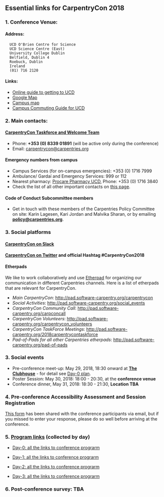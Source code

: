 
## Essential links for CarpentryCon 2018

### 1. Conference Venue: 

#### Address:

```
  UCD O'Brien Centre for Science
  UCD Science Centre (East)
  University College Dublin
  Belfield, Dublin 4
  Roebuck, Dublin
  Ireland
  (01) 716 2120
 ```
 
 #### Links:
 
- [Online guide to getting to UCD](http://ucdestates.ie/commuting/)
- [Google Map](https://goo.gl/maps/xpnddSdsZ8n)
- [Campus map](http://mdd.ucd.ie/wp-content/uploads/2015/05/UCD-Map-October-2014-Custom.pdf)
- [Campus Commuting Guide for UCD](http://ucdestates.ie/commuting/wp-content/uploads/sites/3/2016/08/Campus-Commuting-Guide-2016.pdf)

### 2. Main contacts:

#### [CarpentryCon Taskforce and Welcome Team](https://github.com/carpentries/carpentrycon/blob/master/Welcome_Team.md)

- Phone: **+353 (0) 8339 01891** (will be active only during the conference)
- Email: carpentrycon@carpentries.org
 
#### Emergency numbers from campus

- Campus Services (for on-campus emergencies): +353 (0) 1716 7999
- Ambulance/ Gardaí and Emergency Services: 999 or 112
- Nearest pharmacy: [Procare Pharmacy UCD](https://goo.gl/maps/hoxNWogRPWE2), Phone: +353 (0) 1716 3840
- Check the list of all other important contacts on [this page](https://github.com/carpentries/carpentrycon/blob/master/venue.md).

#### Code of Conduct Subcommittee members

- Get in touch with these members of the Carpentries Policy Committee on site: Karin Lagesen, Kari Jordan and Malvika Sharan, or by emailing **policy@carpentries.org**.
  
### 3. Social platforms

#### [CarpentryCon on Slack](https://tinyurl.com/carpentrycon-slack)
#### [CarpentryCon on Twitter](twitter.com/CarpentryCon) and official Hashtag #CarpentryCon2018
  
#### Etherpads

We like to work collaboratively and use [Etherpad](http://pad.software-carpentry.org/pad-of-pads) for organizing our communication in different Carpentries channels. Here is a list of etherpads that are relevant for CarpentryCon.

- *Main CarpentryCon*: http://pad.software-carpentry.org/carpentrycon
- *Social Activities*: http://pad.software-carpentry.org/social_events
- *CarpentryCon Community Call*: http://pad.software-carpentry.org/carpconcall
- *CarpentryCon Volunteers*: http://pad.software-carpentry.org/carpentrycon_volunteers
- *CarpentryCon TaskForce Meetings*: http://pad.software-carpentry.org/2018carpentrycontaskforce
- *Pad-of-Pads for all other Carpentries etherpads*: http://pad.software-carpentry.org/pad-of-pads

### 3. Social events

  - Pre-conference meet-up: May 29, 2018, 18:30 onward at [**The Clubhouse**](https://goo.gl/maps/rGyT9RGH8C32) - for detail see [Day-0 plan](https://github.com/carpentries/carpentrycon/blob/master/Day-0.md).
  - Poster Session: May 30, 2018: 18:00 - 20:30, at the **conference venue**
  - Conference dinner, May 31, 2018: 18:30 - 21:30, **Location TBA**

### 4. Pre-conference Accessibility Assessment and Session Registration

[This form](https://goo.gl/forms/VUBMglv0qyRZp6aA2) has been shared with the conference participants via email, but if you missed to enter your response, please do so well before arriving at the conference.

### 5. [Program links](https://github.com/carpentries/carpentrycon/tree/master/program) (collected by day)

- [Day-0: all the links to conference prograrm](https://github.com/carpentries/carpentrycon/blob/master/program/Day-0.md)

- [Day-1: all the links to conference prograrm](https://github.com/carpentries/carpentrycon/blob/master/program/Day-1.md)

- [Day-2: all the links to conference prograrm](https://github.com/carpentries/carpentrycon/blob/master/program/Day-2.md)

- [Day-3: all the links to conference prograrm](https://github.com/carpentries/carpentrycon/blob/master/program/Day-3.md)

### 6. Post-conference survey: TBA

